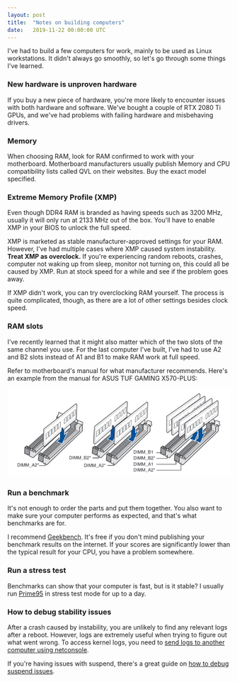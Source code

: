 ```yaml
---
layout: post
title:  "Notes on building computers"
date:   2019-11-22 00:00:00 UTC
---
```


I've had to build a few computers for work, mainly to be used as Linux workstations. It didn't always go smoothly, so let's go through some things I've learned.

### New hardware is unproven hardware

If you buy a new piece of hardware, you're more likely to encounter issues with both hardware and software. We've bought a couple of RTX 2080 Ti GPUs, and we've had problems with failing hardware and misbehaving drivers.

### Memory

When choosing RAM, look for RAM confirmed to work with your motherboard. Motherboard manufacturers usually publish Memory and CPU compatibility lists called QVL on their websites. Buy the exact model specified.

### Extreme Memory Profile (XMP)

Even though DDR4 RAM is branded as having speeds such as 3200 MHz, usually it will only run at 2133 MHz out of the box. You'll have to enable XMP in your BIOS to unlock the full speed.

XMP is marketed as stable manufacturer-approved settings for your RAM. However, I've had multiple cases where XMP caused system instability. **Treat XMP as overclock.** If you're experiencing random reboots, crashes, computer not waking up from sleep, monitor not turning on, this could all be caused by XMP. Run at stock speed for a while and see if the problem goes away.

If XMP didn't work, you can try overclocking RAM yourself. The process is quite complicated, though, as there are a lot of other settings besides clock speed.

### RAM slots

I've recently learned that it might also matter which of the two slots of the same channel you use. For the last computer I've built, I've had to use A2 and B2 slots instead of A1 and B1 to make RAM work at full speed.
 
Refer to motherboard's manual for what manufacturer recommends. Here's an example from the manual for ASUS TUF GAMING X570-PLUS:

![Recommended memory configurations for X570 motherboard](/assets/x570-memory-configurations.png)

### Run a benchmark

It's not enough to order the parts and put them together. You also want to make sure your computer performs as expected, and that's what benchmarks are for.

I recommend [Geekbench][2]. It's free if you don't mind publishing your benchmark results on the internet. If your scores are significantly lower than the typical result for your CPU, you have a problem somewhere.

### Run a stress test

Benchmarks can show that your computer is fast, but is it stable? I usually run [Prime95][3] in stress test mode for up to a day.

### How to debug stability issues

After a crash caused by instability, you are unlikely to find any relevant logs after a reboot. However, logs are extremely useful when trying to figure out what went wrong. To access kernel logs, you need to [send logs to another computer using netconsole][0].

If you're having issues with suspend, there's a great guide on [how to debug suspend issues][1].


[0]: https://wiki.archlinux.org/index.php/Netconsole
[1]: https://01.org/blogs/rzhang/2015/best-practice-debug-linux-suspend/hibernate-issues
[2]: https://www.geekbench.com/
[3]: https://www.mersenne.org/download/
